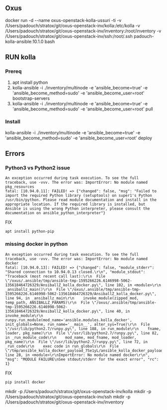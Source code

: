 ## Oxus
 docker run -d --name oxus-openstack-kolla-ussuri -ti -v /Users/padouch/stratox/git/oxus-openstack-inv/kolla:/etc/kolla -v /Users/padouch/stratox/git/oxus-openstack-inv/inventory:/root/inventory -v /Users/padouch/stratox/git/oxus-openstack-inv/ssh:/root/.ssh  padouch-kolla-ansible:10.1.0 bash

## RUN kolla
### Prereq
1. apt install python
2. kolla-ansible -i ./inventory/multinode -e 'ansible_become=true' -e 'ansible_become_method=sudo' -e 'ansible_become_user=root' bootstrap-servers
3. kolla-ansible -i ./inventory/multinode -e 'ansible_become=true' -e 'ansible_become_method=sudo' -e 'ansible_become_user=root' pull

### Install 
kolla-ansible -i ./inventory/multinode -e 'ansible_become=true' -e 'ansible_become_method=sudo' -e 'ansible_become_user=root' deploy

## Errors
### Python3 vs Python2 issue
```
An exception occurred during task execution. To see the full traceback, use -vvv. The error was: ImportError: No module named pkg_resources
fatal: [10.94.0.11]: FAILED! => {"changed": false, "msg": "Failed to import the required Python library (setuptools) on super1's Python /usr/bin/python. Please read module documentation and install in the appropriate location. If the required library is installed, but Ansible is using the wrong Python interpreter, please consult the documentation on ansible_python_interpreter"}
```
FIX
```
apt install python-pip
```

### missing docker in python
```
An exception occurred during task execution. To see the full traceback, use -vvv. The error was: ImportError: No module named docker
fatal: [10.94.0.13]: FAILED! => {"changed": false, "module_stderr": "Shared connection to 10.94.0.13 closed.\r\n", "module_stdout": "Traceback (most recent call last):\r\n  File \"/oxus/.ansible/tmp/ansible-tmp-1595266226.6146998-5062-135618464726329/AnsiballZ_kolla_docker.py\", line 102, in <module>\r\n    _ansiballz_main()\r\n  File \"/oxus/.ansible/tmp/ansible-tmp-1595266226.6146998-5062-135618464726329/AnsiballZ_kolla_docker.py\", line 94, in _ansiballz_main\r\n    invoke_module(zipped_mod, temp_path, ANSIBALLZ_PARAMS)\r\n  File \"/oxus/.ansible/tmp/ansible-tmp-1595266226.6146998-5062-135618464726329/AnsiballZ_kolla_docker.py\", line 40, in invoke_module\r\n    runpy.run_module(mod_name='ansible.modules.kolla_docker', init_globals=None, run_name='__main__', alter_sys=True)\r\n  File \"/usr/lib/python2.7/runpy.py\", line 188, in run_module\r\n    fname, loader, pkg_name)\r\n  File \"/usr/lib/python2.7/runpy.py\", line 82, in _run_module_code\r\n    mod_name, mod_fname, mod_loader, pkg_name)\r\n  File \"/usr/lib/python2.7/runpy.py\", line 72, in _run_code\r\n    exec code in run_globals\r\n  File \"/tmp/ansible_kolla_docker_payload_7Se1yL/ansible_kolla_docker_payload.zip/ansible/modules/kolla_docker.py\", line 28, in <module>\r\nImportError: No module named docker\r\n", "msg": "MODULE FAILURE\nSee stdout/stderr for the exact error", "rc": 1}
```
FIX
```
pip install docker
```


mkdir -p /Users/padouch/stratox/git/oxus-openstack-inv/kolla
mkdir -p /Users/padouch/stratox/git/oxus-openstack-inv/ssh
mkdir -p /Users/padouch/stratox/git/oxus-openstack-inv/inventory
